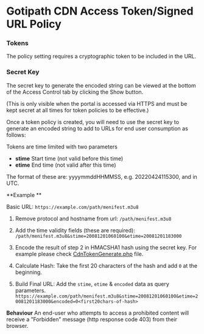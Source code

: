 # Gotipath CDN Access Token/Signed URL Policy


### Tokens
The policy setting requires a cryptographic token to be included in the URL. 

### Secret Key
The secret key to generate the encoded string can be viewed at the bottom of the Access Control tab by clicking the Show button. 


(This is only visible when the portal is accessed via HTTPS and must be kept secret at all times for token policies to be effective.)

Once a token policy is created, you will need to use the secret key to generate an encoded string to add to
URLs for end user consumption as follows: 

Tokens are time limited with two parameters
* **stime** Start time (not valid before this time)
* **etime** End time (not valid after this time)

The format of these are: yyyymmddHHMMSS, e.g. 20220424115300, and in UTC.


**Example **

Basic URL: 
`https://example.com/path/menifest.m3u8`

1. Remove protocol and hostname from url: 
`/path/menifest.m3u8 `

2. Add the time validity fields (these are required): 
`/path/menifest.m3u8&stime=20081201060100&etime=20081201183000 `

3. Encode the result of step 2 in HMACSHA1 hash using the secret key. For example please check [CdnTokenGenerate.php](https://github.com/GotipathTeam/gotipathcdn-token/blob/main/index.php) file.

4. Calculate Hash: Take the first 20 characters of the hash and add `0` at the beginning.

5. Build Final URL: Add the `stime`, `etime` & `encoded` data as query parameters.
`https://example.com/path/menifest.m3u8&stime=20081201060100&etime=20081201183000&encoded=0<first20chars-of-hash>`


**Behaviour**
An end-user who attempts to access a prohibited content will receive a ”Forbidden” message (http response code 403) from their browser.

